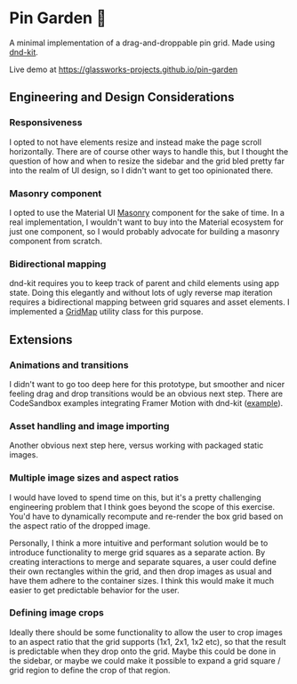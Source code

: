 # Pin Garden 🌱

A minimal implementation of a drag-and-droppable pin grid. Made using [dnd-kit](https://dndkit.com/).

Live demo at https://glassworks-projects.github.io/pin-garden

## Engineering and Design Considerations

### Responsiveness

I opted to not have elements resize and instead make the page scroll horizontally. There are of course other ways to handle this, but I thought the question of how and when to resize the sidebar and the grid bled pretty far into the realm of UI design, so I didn't want to get too opinionated there.

### Masonry component

I opted to use the Material UI [Masonry](https://mui.com/material-ui/react-masonry/) component for the sake of time. In a real implementation, I wouldn't want to buy into the Material ecosystem for just one component, so I would probably advocate for building a masonry component from scratch.

### Bidirectional mapping

dnd-kit requires you to keep track of parent and child elements using app state. Doing this elegantly and without lots of ugly reverse map iteration requires a bidirectional mapping between grid squares and asset elements. I implemented a [GridMap](./src/utils/GridMap.ts) utility class for this purpose.

## Extensions

### Animations and transitions

I didn't want to go too deep here for this prototype, but smoother and nicer feeling drag and drop transitions would be an obvious next step. There are CodeSandbox examples integrating Framer Motion with dnd-kit ([example](https://codesandbox.io/p/sandbox/dnd-kit-framer-motion-layout-example-m6bcm?file=%2Fsrc%2FApp.tsx)).

### Asset handling and image importing

Another obvious next step here, versus working with packaged static images.

### Multiple image sizes and aspect ratios

I would have loved to spend time on this, but it's a pretty challenging engineering problem that I think goes beyond the scope of this exercise. You'd have to dynamically recompute and re-render the box grid based on the aspect ratio of the dropped image.

Personally, I think a more intuitive and performant solution would be to introduce functionality to merge grid squares as a separate action. By creating interactions to merge and separate squares, a user could define their own rectangles within the grid, and then drop images as usual and have them adhere to the container sizes. I think this would make it much easier to get predictable behavior for the user.

### Defining image crops

Ideally there should be some functionality to allow the user to crop images to an aspect ratio that the grid supports (1x1, 2x1, 1x2 etc), so that the result is predictable when they drop onto the grid. Maybe this could be done in the sidebar, or maybe we could make it possible to expand a grid square / grid region to define the crop of that region.
